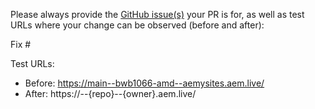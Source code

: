 Please always provide the [GitHub issue(s)](../issues) your PR is for, as well as test URLs where your change can be observed (before and after):

Fix #<gh-issue-id>

Test URLs:
- Before: https://main--bwb1066-amd--aemysites.aem.live/
- After: https://<branch>--{repo}--{owner}.aem.live/
